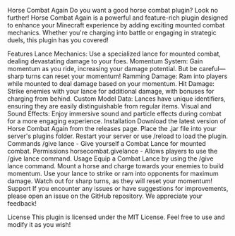 Horse Combat Again
Do you want a good horse combat plugin?
Look no further! Horse Combat Again is a powerful and feature-rich plugin designed to enhance your Minecraft experience by adding exciting mounted combat mechanics. Whether you're charging into battle or engaging in strategic duels, this plugin has you covered!

Features
Lance Mechanics: Use a specialized lance for mounted combat, dealing devastating damage to your foes.
Momentum System: Gain momentum as you ride, increasing your damage potential. But be careful—sharp turns can reset your momentum!
Ramming Damage: Ram into players while mounted to deal damage based on your momentum.
Hit Damage: Strike enemies with your lance for additional damage, with bonuses for charging from behind.
Custom Model Data: Lances have unique identifiers, ensuring they are easily distinguishable from regular items.
Visual and Sound Effects: Enjoy immersive sound and particle effects during combat for a more engaging experience.
Installation
Download the latest version of Horse Combat Again from the releases page.
Place the .jar file into your server's plugins folder.
Restart your server or use /reload to load the plugin.
Commands
/give lance - Give yourself a Combat Lance for mounted combat.
Permissions
horsecombat.givelance - Allows players to use the /give lance command.
Usage
Equip a Combat Lance by using the /give lance command.
Mount a horse and charge towards your enemies to build momentum.
Use your lance to strike or ram into opponents for maximum damage.
Watch out for sharp turns, as they will reset your momentum!
Support
If you encounter any issues or have suggestions for improvements, please open an issue on the GitHub repository. We appreciate your feedback!

License
This plugin is licensed under the MIT License. Feel free to use and modify it as you wish!
